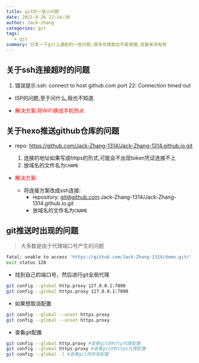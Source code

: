```yaml
---
title: git的一些小问题
date: 2021-8-26 22:14:30
author: Jack-zhang
categories: git
tags:
   - git
summary: 分享一下git上遇到的一些问题,很多东西我也不是很懂,但是亲测有效
---
```


## 关于ssh连接超时的问题

1. 错误提示:ssh: connect to host github.com port 22: Connection timed out
  
* ISP的问题,至于问什么,我也不知道.

* <span style="color:red">解决方案:将WiFi换成手机热点</span>

## 关于hexo推送github仓库的问题

* repo: <https://github.com/Jack-Zhang-1314/Jack-Zhang-1314.github.io.git>
  1. 连接的地址如果写成https的形式,可能会不出现token凭证连接不上
  2. 放域名的文件名为```CHAME```

* <span style="color:red">解决方案:</span>
  * 将连接方案改成ssh连接:
    * repository: git@github.com:Jack-Zhang-1314/Jack-Zhang-1314.github.io.git
    * 放域名的文件名为```CNAME```

## git推送时出现的问题

> 大多数是由于代理端口号产生的问题

```bash
fatal: unable to access 'https://github.com/Jack-Zhang-1314/demo.git/': OpenSSL SSL_connect: Connection was reset in connection to github.com:443
exit status 128
```

* 找到自己的端口号，然后进行git全局代理

```bash
git config --global http.proxy 127.0.0.1:7890
git config --global https.proxy 127.0.0.1:7890
```

* 如果想取消配置

```bash
git config --global --unset https.proxy 
git config --global --unset https.proxy 
```

* 查看git配置

```bash
git config --global http.proxy #查看git的http代理配置
git config --global https.proxy #查看git的https代理配置
git config --global -l #查看git的所有配置
```

